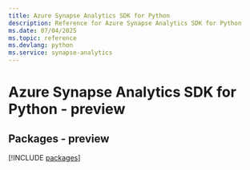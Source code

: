 ```yaml
---
title: Azure Synapse Analytics SDK for Python
description: Reference for Azure Synapse Analytics SDK for Python
ms.date: 07/04/2025
ms.topic: reference
ms.devlang: python
ms.service: synapse-analytics
---
```

# Azure Synapse Analytics SDK for Python - preview
## Packages - preview
[!INCLUDE [packages](synapse-analytics-index.md)]
